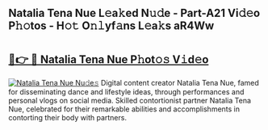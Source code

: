## Natalia Tena Nue L𝚎a𝚔ed N𝚞𝚍e - Part-A21 Vi𝚍𝚎o P𝚑𝚘tos - H𝚘𝚝 O𝚗𝚕yf𝚊ns L𝚎a𝚔s aR4Ww

# <h2><a href="http://kf73vv.oniu.top/?m=Natalia+Tena+Nue">🔗👉 🔴 Natalia Tena Nue P𝚑ot𝚘𝚜 V𝚒d𝚎o</a></h2>

[![Natalia Tena Nue Nu𝚍e𝚜](https://i.imgur.com/0qMVB7G.gif)](http://kf73vv.oniu.top/?m=Natalia+Tena+Nue)
Digital content creator Natalia Tena Nue, famed for disseminating dance and lifestyle ideas, through performances and personal vlogs on social media. Skilled contortionist partner Natalia Tena Nue, celebrated for their remarkable abilities and accomplishments in contorting their body with partners.  
